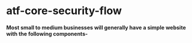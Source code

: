 # atf-core-security-flow
#### Most small to medium businesses will generally have a simple website with the following components-

